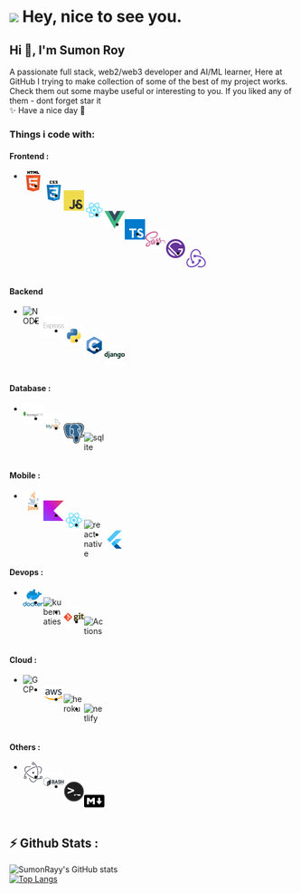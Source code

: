 <h1><img src="https://emojis.slackmojis.com/emojis/images/1531849430/4246/blob-sunglasses.gif?1531849430" width="30"/> Hey, nice to see you.</h1>

## Hi 👋, I'm Sumon Roy

<p>A passionate full stack, web2/web3 developer and AI/ML learner, Here at GitHub I trying to make collection of some of the best of my project works. Check them out some maybe useful or interesting to you. If you liked any of them - dont forget star it <br/>
✨ Have a nice day 👀</p>

### Things i code with:

#### Frontend :

- [<img align="left" alt="HTML5" width="36px" src="https://raw.githubusercontent.com/github/explore/80688e429a7d4ef2fca1e82350fe8e3517d3494d/topics/html/html.png" />]()
- [<img align="left" alt="CSS3" width="36px" src="https://raw.githubusercontent.com/github/explore/80688e429a7d4ef2fca1e82350fe8e3517d3494d/topics/css/css.png" />]()
- [<img align="left" alt="Javascript" width="36px" src="https://raw.githubusercontent.com/github/explore/80688e429a7d4ef2fca1e82350fe8e3517d3494d/topics/javascript/javascript.png" />]()
- [<img align="left" alt="REACT" width="36px" src="https://raw.githubusercontent.com/github/explore/80688e429a7d4ef2fca1e82350fe8e3517d3494d/topics/react/react.png" />](https://reactjs.org/)
- [<img align="left" alt="VUE" width="36px" src="https://raw.githubusercontent.com/github/explore/80688e429a7d4ef2fca1e82350fe8e3517d3494d/topics/vue/vue.png" />](https://vuejs.org/)
- [<img align="left" alt="typescript" width="36px" src="https://raw.githubusercontent.com/github/explore/80688e429a7d4ef2fca1e82350fe8e3517d3494d/topics/typescript/typescript.png" />](https://www.typescriptlang.org/)
- [<img align="left" alt="SCSS" width="36px" src="https://raw.githubusercontent.com/github/explore/80688e429a7d4ef2fca1e82350fe8e3517d3494d/topics/sass/sass.png" />](https://sass-lang.com/)
- [<img align="left" alt="docker" width="36px" src="https://raw.githubusercontent.com/github/explore/e94815998e4e0713912fed477a1f346ec04c3da2/topics/gatsby/gatsby.png" />](https://kotlinlang.org/)
- [<img align="left" alt="REDUX" width="36px" src="https://raw.githubusercontent.com/github/explore/80688e429a7d4ef2fca1e82350fe8e3517d3494d/topics/redux/redux.png" />](https://redux.js.org/)
<br />

#### Backend

- [<img align="left" alt="NODE" width="36px" src="https://avatars3.githubusercontent.com/u/9950313?s=200&v=4" />](https://nodejs.org/en/)
- [<img align="left" alt="express" width="36px" src="https://raw.githubusercontent.com/github/explore/80688e429a7d4ef2fca1e82350fe8e3517d3494d/topics/express/express.png" />](https://www.express.com/)
- [<img align="left" alt="python" width="36px" src="https://raw.githubusercontent.com/github/explore/80688e429a7d4ef2fca1e82350fe8e3517d3494d/topics/python/python.png" />](https://www.python.org/)
- [<img align="left" alt="C" width="36px" src="https://raw.githubusercontent.com/github/explore/80688e429a7d4ef2fca1e82350fe8e3517d3494d/topics/c/c.png" />](https://www.cprogramming.com/)
- [<img align="left" alt="django" width="36px" src="https://raw.githubusercontent.com/github/explore/80688e429a7d4ef2fca1e82350fe8e3517d3494d/topics/django/django.png" />](https://www.djangoproject.com/)
<br />

#### Database :

- [<img align="left" alt="mongodb" width="36px" src="https://raw.githubusercontent.com/github/explore/80688e429a7d4ef2fca1e82350fe8e3517d3494d/topics/mongodb/mongodb.png" />](https://www.mongodb.com/)
- [<img align="left" alt="mysql" width="36px" src="https://raw.githubusercontent.com/github/explore/80688e429a7d4ef2fca1e82350fe8e3517d3494d/topics/mysql/mysql.png" />](https://www.mysql.com/)
- [<img align="left" alt="postgresql" width="36px" src="https://raw.githubusercontent.com/github/explore/80688e429a7d4ef2fca1e82350fe8e3517d3494d/topics/postgresql/postgresql.png" />](https://www.postgresql.org/)
- [<img align="left" alt="sqlite" width="36px" src="https://www.sqlite.org/images/sqlite370_banner.gif" />](https://www.sqlite.org/index.html)
<br />

#### Mobile : 
- [<img align="left" alt="java" width="36px" src="https://raw.githubusercontent.com/github/explore/80688e429a7d4ef2fca1e82350fe8e3517d3494d/topics/java/java.png" />](https://www.java.com/en/)
- [<img align="left" alt="kotlin" width="36px" src="https://raw.githubusercontent.com/github/explore/80688e429a7d4ef2fca1e82350fe8e3517d3494d/topics/kotlin/kotlin.png" />](https://kotlinlang.org/)
- [<img align="left" alt="react-native" width="36px" src="https://raw.githubusercontent.com/github/explore/80688e429a7d4ef2fca1e82350fe8e3517d3494d/topics/react-native/react-native.png" />](https://reactnative.dev/)
- [<img align="left" alt="react-native" width="36px" src="https://avatars.githubusercontent.com/u/12504344" />](https://expo.io/)
- [<img align="left" alt="flutter" width="36px" src="https://raw.githubusercontent.com/github/explore/80688e429a7d4ef2fca1e82350fe8e3517d3494d/topics/flutter/flutter.png" />](https://kotlinlang.org/)

<br />

#### Devops :

- [<img align="left" alt="docker" width="36px" src="https://raw.githubusercontent.com/github/explore/80688e429a7d4ef2fca1e82350fe8e3517d3494d/topics/docker/docker.png" />](https://www.docker.com/)
- [<img align="left" alt="kubernaties" width="36px" src="https://avatars3.githubusercontent.com/u/13629408?s=200&v=4" />](https://kubernetes.io/)
- [<img align="left" alt="git" width="36px" src="https://raw.githubusercontent.com/github/explore/80688e429a7d4ef2fca1e82350fe8e3517d3494d/topics/git/git.png" />](https://github.com/)
- [<img align="left" alt="Actions" width="36px" src="https://avatars0.githubusercontent.com/u/44036562?s=200&v=4" />](https://github.com/features/actions)
<br />

#### Cloud :

- [<img align="left" alt="GCP" width="36px" src="https://avatars0.githubusercontent.com/u/2810941?s=200&v=4" />](https://cloud.google.com/)
- [<img align="left" alt="AWS" width="36px" src="https://raw.githubusercontent.com/github/explore/fbceb94436312b6dacde68d122a5b9c7d11f9524/topics/aws/aws.png" />](https://aws.amazon.com/)
- [<img align="left" alt="heroku" width="36px" src="https://avatars3.githubusercontent.com/u/23211?s=200&v=4" />](http://www.heroku.com/)
- [<img align="left" alt="netlify" width="36px" src="https://avatars0.githubusercontent.com/u/7892489?s=200&v=4" />](https://www.netlify.com/)
<br />

#### Others :

- [<img align="left" alt="electron" width="36px" src="https://raw.githubusercontent.com/github/explore/80688e429a7d4ef2fca1e82350fe8e3517d3494d/topics/electron/electron.png" />](https://www.electronjs.org/)
- [<img align="left" alt="bash" width="36px" src="https://raw.githubusercontent.com/github/explore/80688e429a7d4ef2fca1e82350fe8e3517d3494d/topics/bash/bash.png" />](https://www.youtube.com/channel/UC39bf-FZ8f4Om1TJKYY9klQ?view_as=subscriber)
- [<img align="left" alt="terminal" width="36px" src="https://raw.githubusercontent.com/github/explore/80688e429a7d4ef2fca1e82350fe8e3517d3494d/topics/terminal/terminal.png" />](https://www.youtube.com/channel/UC39bf-FZ8f4Om1TJKYY9klQ?view_as=subscriber)
- [<img align="left" alt="markdown" width="36px" src="https://raw.githubusercontent.com/github/explore/80688e429a7d4ef2fca1e82350fe8e3517d3494d/topics/markdown/markdown.png" />](https://www.youtube.com/channel/UC39bf-FZ8f4Om1TJKYY9klQ?view_as=subscriber)
<br />

## ⚡ Github Stats :
![SumonRayy's GitHub stats](https://github-readme-stats.vercel.app/api?username=SumonRayy&show_icons=true&theme=tokyonight)
<br />
[![Top Langs](https://github-readme-stats.vercel.app/api/top-langs/?username=SumonRayy&show_icons=true&theme=tokyonight)](https://github.com/SumonRayy/SumonRayy)




